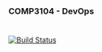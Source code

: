 ### COMP3104 - DevOps
#
[![Build Status](https://travis-ci.com/vozor/week05_comp3104_lab_exec.svg?branch=dep-inclusions)](https://travis-ci.com/vozor/week05_comp3104_lab_exec)
